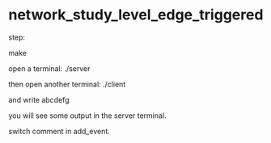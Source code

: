 # network_study_level_edge_triggered
step:

make

open a terminal:
./server


then open another terminal:
./client

and write abcdefg

you will see some output in the server terminal.


switch comment in add_event.

